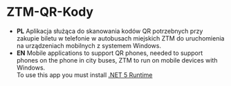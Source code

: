# ZTM-QR-Kody
- **PL** Aplikacja służąca do skanowania kodów QR potrzebnych przy zakupie biletu w telefonie w autobusach miejskich ZTM do uruchomienia na urządzeniach mobilnych z systemem Windows.  
- **EN** Mobile applications to support QR phones, needed to support phones on the phone in city buses, ZTM to run on mobile devices with Windows.  
To use this app you must install [.NET 5 Runtime](https://dotnet.microsoft.com/download/dotnet/thank-you/runtime-desktop-5.0.10-windows-x86-installer)